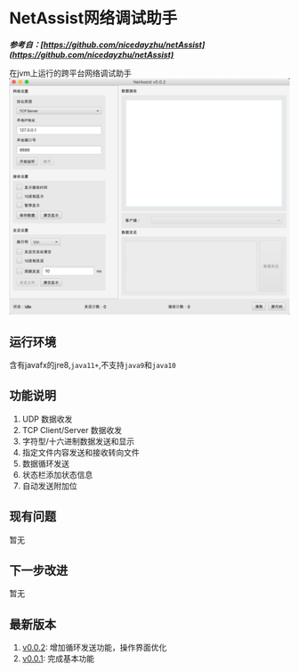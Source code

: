 # NetAssist网络调试助手

***参考自：[https://github.com/nicedayzhu/netAssist](https://github.com/nicedayzhu/netAssist)***

在jvm上运行的跨平台网络调试助手
![shot.jpg](doc/image/QQ20200828-161701@2x.png)

##  运行环境
含有javafx的jre8,`java11+`,不支持`java9`和`java10`

##  功能说明
1.  UDP 数据收发
1.  TCP Client/Server 数据收发
1.  字符型/十六进制数据发送和显示
1.  指定文件内容发送和接收转向文件
1.  数据循环发送
1.  状态栏添加状态信息
1.  自动发送附加位

##  现有问题
暂无
##  下一步改进
暂无

##  最新版本
1.  [v0.0.2](https://gitee.com/NingOpenSource/NetAssist-JVM/releases/0.0.2): 增加循环发送功能，操作界面优化
1.  [v0.0.1](https://gitee.com/NingOpenSource/NetAssist-JVM/releases/0.0.1): 完成基本功能

